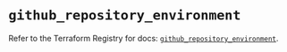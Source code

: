 # `github_repository_environment`

Refer to the Terraform Registry for docs: [`github_repository_environment`](https://registry.terraform.io/providers/integrations/github/6.1.0/docs/resources/repository_environment).
